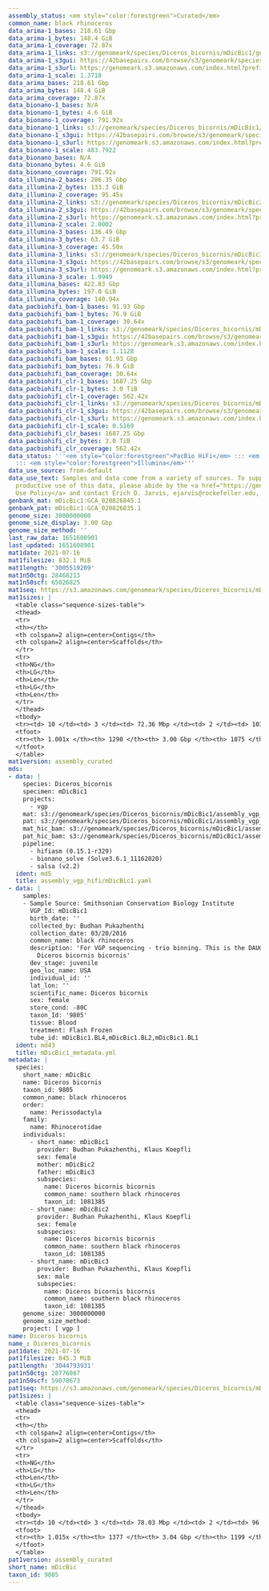 ```yaml
---
assembly_status: <em style="color:forestgreen">Curated</em>
common_name: black rhinoceros
data_arima-1_bases: 218.61 Gbp
data_arima-1_bytes: 148.4 GiB
data_arima-1_coverage: 72.87x
data_arima-1_links: s3://genomeark/species/Diceros_bicornis/mDicBic1/genomic_data/arima/<br>
data_arima-1_s3gui: https://42basepairs.com/browse/s3/genomeark/species/Diceros_bicornis/mDicBic1/genomic_data/arima/
data_arima-1_s3url: https://genomeark.s3.amazonaws.com/index.html?prefix=species/Diceros_bicornis/mDicBic1/genomic_data/arima/
data_arima-1_scale: 1.3718
data_arima_bases: 218.61 Gbp
data_arima_bytes: 148.4 GiB
data_arima_coverage: 72.87x
data_bionano-1_bases: N/A
data_bionano-1_bytes: 4.6 GiB
data_bionano-1_coverage: 791.92x
data_bionano-1_links: s3://genomeark/species/Diceros_bicornis/mDicBic1/genomic_data/bionano/<br>
data_bionano-1_s3gui: https://42basepairs.com/browse/s3/genomeark/species/Diceros_bicornis/mDicBic1/genomic_data/bionano/
data_bionano-1_s3url: https://genomeark.s3.amazonaws.com/index.html?prefix=species/Diceros_bicornis/mDicBic1/genomic_data/bionano/
data_bionano-1_scale: 483.7922
data_bionano_bases: N/A
data_bionano_bytes: 4.6 GiB
data_bionano_coverage: 791.92x
data_illumina-2_bases: 286.35 Gbp
data_illumina-2_bytes: 133.3 GiB
data_illumina-2_coverage: 95.45x
data_illumina-2_links: s3://genomeark/species/Diceros_bicornis/mDicBic2/genomic_data/illumina/<br>
data_illumina-2_s3gui: https://42basepairs.com/browse/s3/genomeark/species/Diceros_bicornis/mDicBic2/genomic_data/illumina/
data_illumina-2_s3url: https://genomeark.s3.amazonaws.com/index.html?prefix=species/Diceros_bicornis/mDicBic2/genomic_data/illumina/
data_illumina-2_scale: 2.0002
data_illumina-3_bases: 136.49 Gbp
data_illumina-3_bytes: 63.7 GiB
data_illumina-3_coverage: 45.50x
data_illumina-3_links: s3://genomeark/species/Diceros_bicornis/mDicBic3/genomic_data/illumina/<br>
data_illumina-3_s3gui: https://42basepairs.com/browse/s3/genomeark/species/Diceros_bicornis/mDicBic3/genomic_data/illumina/
data_illumina-3_s3url: https://genomeark.s3.amazonaws.com/index.html?prefix=species/Diceros_bicornis/mDicBic3/genomic_data/illumina/
data_illumina-3_scale: 1.9949
data_illumina_bases: 422.83 Gbp
data_illumina_bytes: 197.0 GiB
data_illumina_coverage: 140.94x
data_pacbiohifi_bam-1_bases: 91.93 Gbp
data_pacbiohifi_bam-1_bytes: 76.9 GiB
data_pacbiohifi_bam-1_coverage: 30.64x
data_pacbiohifi_bam-1_links: s3://genomeark/species/Diceros_bicornis/mDicBic1/genomic_data/pacbio_hifi/<br>
data_pacbiohifi_bam-1_s3gui: https://42basepairs.com/browse/s3/genomeark/species/Diceros_bicornis/mDicBic1/genomic_data/pacbio_hifi/
data_pacbiohifi_bam-1_s3url: https://genomeark.s3.amazonaws.com/index.html?prefix=species/Diceros_bicornis/mDicBic1/genomic_data/pacbio_hifi/
data_pacbiohifi_bam-1_scale: 1.1128
data_pacbiohifi_bam_bases: 91.93 Gbp
data_pacbiohifi_bam_bytes: 76.9 GiB
data_pacbiohifi_bam_coverage: 30.64x
data_pacbiohifi_clr-1_bases: 1687.25 Gbp
data_pacbiohifi_clr-1_bytes: 3.0 TiB
data_pacbiohifi_clr-1_coverage: 562.42x
data_pacbiohifi_clr-1_links: s3://genomeark/species/Diceros_bicornis/mDicBic1/genomic_data/pacbio_hifi/<br>
data_pacbiohifi_clr-1_s3gui: https://42basepairs.com/browse/s3/genomeark/species/Diceros_bicornis/mDicBic1/genomic_data/pacbio_hifi/
data_pacbiohifi_clr-1_s3url: https://genomeark.s3.amazonaws.com/index.html?prefix=species/Diceros_bicornis/mDicBic1/genomic_data/pacbio_hifi/
data_pacbiohifi_clr-1_scale: 0.5169
data_pacbiohifi_clr_bases: 1687.25 Gbp
data_pacbiohifi_clr_bytes: 3.0 TiB
data_pacbiohifi_clr_coverage: 562.42x
data_status: '''<em style="color:forestgreen">PacBio HiFi</em> ::: <em style="color:forestgreen">Arima</em>
  ::: <em style="color:forestgreen">Illumina</em>'''
data_use_source: from-default
data_use_text: Samples and data come from a variety of sources. To support fair and
  productive use of this data, please abide by the <a href="https://genome10k.soe.ucsc.edu/data-use-policies/">Data
  Use Policy</a> and contact Erich D. Jarvis, ejarvis@rockefeller.edu, with any questions.
genbank_mat: mDicBic1:GCA_020826845.1
genbank_pat: mDicBic1:GCA_020826835.1
genome_size: 3000000000
genome_size_display: 3.00 Gbp
genome_size_method: ''
last_raw_data: 1651608901
last_updated: 1651608901
mat1date: 2021-07-16
mat1filesize: 832.1 MiB
mat1length: '3005519209'
mat1n50ctg: 28468213
mat1n50scf: 65026825
mat1seq: https://s3.amazonaws.com/genomeark/species/Diceros_bicornis/mDicBic1/assembly_curated/mDicBic1.mat.cur.20210716.fasta.gz
mat1sizes: |
  <table class="sequence-sizes-table">
  <thead>
  <tr>
  <th></th>
  <th colspan=2 align=center>Contigs</th>
  <th colspan=2 align=center>Scaffolds</th>
  </tr>
  <tr>
  <th>NG</th>
  <th>LG</th>
  <th>Len</th>
  <th>LG</th>
  <th>Len</th>
  </tr>
  </thead>
  <tbody>
  <tr><td> 10 </td><td> 3 </td><td> 72.36 Mbp </td><td> 2 </td><td> 103.33 Mbp </td></tr><tr><td> 20 </td><td> 8 </td><td> 57.68 Mbp </td><td> 5 </td><td> 95.94 Mbp </td></tr><tr><td> 30 </td><td> 13 </td><td> 52.99 Mbp </td><td> 8 </td><td> 87.87 Mbp </td></tr><tr><td> 40 </td><td> 20 </td><td> 37.17 Mbp </td><td> 12 </td><td> 78.38 Mbp </td></tr><tr style="background-color:#cccccc;"><td> 50 </td><td> 30 </td><td style="background-color:#88ff88;"> 28.47 Mbp </td><td> 16 </td><td style="background-color:#88ff88;"> 65.03 Mbp </td></tr><tr><td> 60 </td><td> 42 </td><td> 21.09 Mbp </td><td> 21 </td><td> 59.65 Mbp </td></tr><tr><td> 70 </td><td> 58 </td><td> 16.41 Mbp </td><td> 27 </td><td> 46.42 Mbp </td></tr><tr><td> 80 </td><td> 81 </td><td> 8.35 Mbp </td><td> 34 </td><td> 37.10 Mbp </td></tr><tr><td> 90 </td><td> 169 </td><td> 1.59 Mbp </td><td> 53 </td><td> 3.87 Mbp </td></tr><tr><td> 100 </td><td> 1155 </td><td> 38.79 Kbp </td><td> 907 </td><td> 42.32 Kbp </td></tr></tbody>
  <tfoot>
  <tr><th> 1.001x </th><th> 1290 </th><th> 3.00 Gbp </th><th> 1075 </th><th> 3.01 Gbp </th></tr>
  </tfoot>
  </table>
mat1version: assembly_curated
mds:
- data: |
    species: Diceros_bicornis
    specimen: mDicBic1
    projects:
      - vgp
    mat: s3://genomeark/species/Diceros_bicornis/mDicBic1/assembly_vgp_hifi/mDicBic1.mat.asm.20210507.fasta.gz
    pat: s3://genomeark/species/Diceros_bicornis/mDicBic1/assembly_vgp_hifi/mDicBic1.pat.asm.20210507.fasta.gz
    mat_hic_bam: s3://genomeark/species/Diceros_bicornis/mDicBic1/assembly_vgp_hifi/evaluation/pretext/mat_s2/mDicBic1_mat_s2.bam
    pat_hic_bam: s3://genomeark/species/Diceros_bicornis/mDicBic1/assembly_vgp_hifi/evaluation/pretext/pat_s2/mDicBic1_pat_s2.bam
    pipeline:
      - hifiasm (0.15.1-r329)
      - bionano_solve (Solve3.6.1_11162020)
      - salsa (v2.2)
  ident: md5
  title: assembly_vgp_hifi/mDicBic1.yaml
- data: |
    samples:
    - Sample Source: Smithsonian Conservation Biology Institute
      VGP_Id: mDicBic1
      birth_date: ''
      collected_by: Budhan Pukazhenthi
      collection_date: 03/20/2016
      common_name: black rhinoceros
      description: 'For VGP sequencing - trio binning. This is the DAUGHTER.; subspecies:
        Diceros bicornis bicornis'
      dev_stage: juvenile
      geo_loc_name: USA
      individual_id: ''
      lat_lon: ''
      scientific_name: Diceros bicornis
      sex: female
      store_cond: -80C
      taxon_Id: '9805'
      tissue: Blood
      treatment: Flash Frozen
      tube_id: mDicBic1.BL4,mDicBic1.BL2,mDicBic1.BL1
  ident: md43
  title: mDicBic1_metadata.yml
metadata: |
  species:
    short_name: mDicBic
    name: Diceros bicornis
    taxon_id: 9805
    common_name: black rhinoceros
    order:
      name: Perissodactyla
    family:
      name: Rhinocerotidae
    individuals:
      - short_name: mDicBic1
        provider: Budhan Pukazhenthi, Klaus Koepfli
        sex: female
        mother: mDicBic2
        father: mDicBic3
        subspecies:
          name: Diceros bicornis bicornis
          common_name: southern black rhinoceros
          taxon_id: 1081385
      - short_name: mDicBic2
        provider: Budhan Pukazhenthi, Klaus Koepfli
        sex: female
        subspecies:
          name: Diceros bicornis bicornis
          common_name: southern black rhinoceros
          taxon_id: 1081385
      - short_name: mDicBic3
        provider: Budhan Pukazhenthi, Klaus Koepfli
        sex: male
        subspecies:
          name: Diceros bicornis bicornis
          common_name: southern black rhinoceros
          taxon_id: 1081385
    genome_size: 3000000000
    genome_size_method:
    project: [ vgp ]
name: Diceros bicornis
name_: Diceros_bicornis
pat1date: 2021-07-16
pat1filesize: 845.3 MiB
pat1length: '3044793931'
pat1n50ctg: 28776087
pat1n50scf: 59078673
pat1seq: https://s3.amazonaws.com/genomeark/species/Diceros_bicornis/mDicBic1/assembly_curated/mDicBic1.pat.decon.20210716.fasta.gz
pat1sizes: |
  <table class="sequence-sizes-table">
  <thead>
  <tr>
  <th></th>
  <th colspan=2 align=center>Contigs</th>
  <th colspan=2 align=center>Scaffolds</th>
  </tr>
  <tr>
  <th>NG</th>
  <th>LG</th>
  <th>Len</th>
  <th>LG</th>
  <th>Len</th>
  </tr>
  </thead>
  <tbody>
  <tr><td> 10 </td><td> 3 </td><td> 78.03 Mbp </td><td> 2 </td><td> 96.73 Mbp </td></tr><tr><td> 20 </td><td> 7 </td><td> 64.02 Mbp </td><td> 5 </td><td> 86.64 Mbp </td></tr><tr><td> 30 </td><td> 13 </td><td> 42.80 Mbp </td><td> 9 </td><td> 78.03 Mbp </td></tr><tr><td> 40 </td><td> 21 </td><td> 33.29 Mbp </td><td> 13 </td><td> 66.77 Mbp </td></tr><tr style="background-color:#cccccc;"><td> 50 </td><td> 31 </td><td style="background-color:#88ff88;"> 28.78 Mbp </td><td> 18 </td><td style="background-color:#88ff88;"> 59.08 Mbp </td></tr><tr><td> 60 </td><td> 43 </td><td> 21.06 Mbp </td><td> 24 </td><td> 48.17 Mbp </td></tr><tr><td> 70 </td><td> 59 </td><td> 14.84 Mbp </td><td> 31 </td><td> 35.88 Mbp </td></tr><tr><td> 80 </td><td> 88 </td><td> 8.30 Mbp </td><td> 40 </td><td> 25.47 Mbp </td></tr><tr><td> 90 </td><td> 162 </td><td> 1.97 Mbp </td><td> 68 </td><td> 4.05 Mbp </td></tr><tr><td> 100 </td><td> 622 </td><td> 146.66 Kbp </td><td> 445 </td><td> 165.21 Kbp </td></tr></tbody>
  <tfoot>
  <tr><th> 1.015x </th><th> 1377 </th><th> 3.04 Gbp </th><th> 1199 </th><th> 3.04 Gbp </th></tr>
  </tfoot>
  </table>
pat1version: assembly_curated
short_name: mDicBic
taxon_id: 9805
---
```

